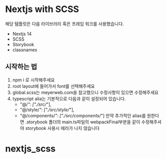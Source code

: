 # Nextjs with SCSS

해당 템플릿은 다음 라이브러리 혹은 프레임 워크를 사용했습니다.

-   Nextjs 14
-   SCSS
-   Storybook
-   classnames

## 시작하는 법

1. npm i 로 시작해주세요
2. root layout에 들어가서 font를 선택해주세요
3. global.scss는 meyerweb.com을 참고했으니 수정사항이 있으면 수정해주세요
4. typescript alia는 기본적으로 다음과 같이 설정되어 있습니다.
    - "@/_": ["./src/_"],
    - "@/style/_": ["./src/style/_"],
    - "@/components/_": ["./src/components/_"]
      만약 추가적인 alias를 원한다면 .storybook 폴더의 main.ts파일의 webpackFinal부분을 같이 수정해주셔야 storybook 사용시 에러가 나지 않습니다
# nextjs_scss
